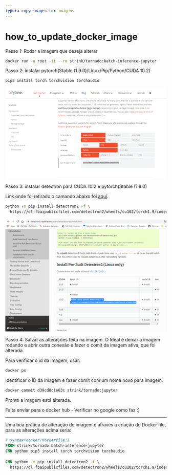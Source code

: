 ```yaml
---
typora-copy-images-to: imagens
---
```


# how_to_update_docker_image



Passo 1: Rodar a Imagem que deseja alterar

```bash
docker run -u root -it --rm strink/tornado:batch-inference-jupyter
```

Passo 2: instalar pytorch(Stable (1.9.0)/Linux/Pip/Python/CUDA 10.2)

```bash
pip3 install torch torchvision torchaudio
```

![image-20210822132441305](https://github.com/niltonmalves/how_to_update_docker_image/blob/main/imagens/image-20210822132441305.png?raw=true)

Passo 3: instalar detectron para CUDA 10.2 e pytorch(Stable (1.9.0)

Link onde foi retirado o camando abaixo foi [aqui](https://detectron2.readthedocs.io/en/latest/tutorials/install.html).

```bash
python -m pip install detectron2 -f \
  https://dl.fbaipublicfiles.com/detectron2/wheels/cu102/torch1.9/index.html
```

![image-20210822132845552](https://github.com/niltonmalves/how_to_update_docker_image/blob/main/imagens/image-20210822132845552.png?raw=true)



Passo 4: Salvar as alterações feita na imagem. O Ideal é deixar a imagem rodando e abrir outra conexão e fazer o comit da imagem ativa, que foi alterada.

Para verificar o id da imagem, usar:

```bash
docker ps 
```

Identificar o ID da imagem e fazer comit com um nome novo para imagem.

```bash
docker commit d39cd8c1e63c strink/tornado:jupyter
```

Pronto a imagem está alterada.

Falta enviar para o docker hub - Verificar no google como faz :)



------

Uma boa prática de alteração de imagem é através a criação do Docker file, para as alterações acima seria:



```dockerfile
# syntax=docker/dockerfile:1
FROM strink/tornado:batch-inference-jupyter
CMD python pip3 install torch torchvision torchaudio

CMD python -m pip install detectron2 -f \
  https://dl.fbaipublicfiles.com/detectron2/wheels/cu102/torch1.9/index.html


```

